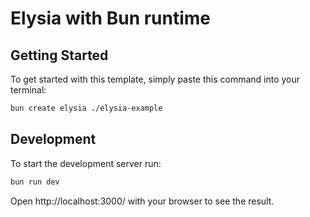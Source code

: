 # Elysia with Bun runtime



## Getting Started
To get started with this template, simply paste this command into your terminal:
```bash
bun create elysia ./elysia-example
```



## Development
To start the development server run:
```bash
bun run dev
```



Open http://localhost:3000/ with your browser to see the result.
